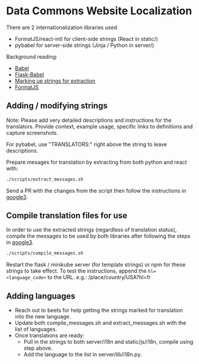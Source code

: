# Data Commons Website Localization

There are 2 internationalization libraries used

- FormatJS/react-intl for client-side strings (React in static/)
- pybabel for server-side strings (Jinja / Python in server/)

Background reading:

- [Babel](https://readthedocs.org/projects/python-babel/downloads/pdf/stable/)
- [Flask-Babel](https://flask-user.readthedocs.io/en/v0.6/internationalization.html)
- [Marking up strings for extraction](https://docs.ckan.org/en/2.9/contributing/string-i18n.html)
- [FormatJS](https://formatjs.io/)

## Adding / modifying strings

Note: Please add very detailed descriptions and instructions for the
translators. Provide context, example usage, specific links to definitions
and capture screenshots.

For pybabel, use "TRANSLATORS:" right above the string to leave descriptions.

Prepare mesages for translation by extracting from both python and react with:

```bash
./scripts/extract_messages.sh
```

Send a PR with the changes from the script then follow the instructions in [google3](http://google3/datacommons/i18n/README.md).

## Compile translation files for use

In order to use the extracted strings (regardless of translation status),
compile the messages to be used by both libraries after following the steps in [google3](http://google3/datacommons/i18n/README.md).

```bash
./scripts/compile_messages.sh
```

Restart the flask / minikube server (for template strings) or npm for these strings to take effect.
To test the instructions, append the `hl=<language_code>` to the URL. e.g.: /place/country/USA?hl=fr

## Adding languages

- Reach out to beets for help getting the strings marked for translation into the new language.
- Update both compile_messages.sh and extract_messages.sh with the list of languages.
- Once translations are ready:
  - Pull in the strings to both server/i18n and static/js/i18n, compile using step above.
  - Add the language to the list in server/lib/i18n.py.
